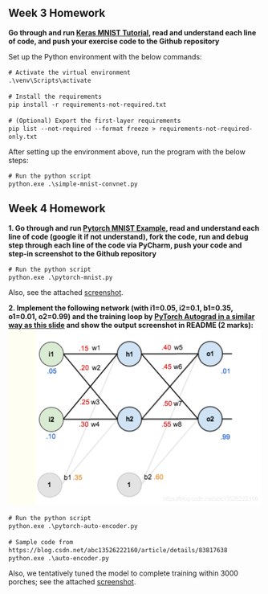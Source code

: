 Week 3 Homework
--

**Go through and run [Keras MNIST Tutorial](https://keras.io/examples/vision/mnist_convnet/), read and understand each line of code, and push your exercise code to the Github repository**

Set up the Python environment with the below commands:

~~~shell
# Activate the virtual environment
.\venv\Scripts\activate

# Install the requirements
pip install -r requirements-not-required.txt

# (Optional) Export the first-layer requirements
pip list --not-required --format freeze > requirements-not-required-only.txt
~~~

After setting up the environment above, run the program with the below steps:

~~~shell
# Run the python script
python.exe .\simple-mnist-convnet.py
~~~

Week 4 Homework
--

**1. Go through and run [Pytorch MNIST Example](https://github.com/pytorch/examples/blob/master/mnist/main.py), read and understand each line of code (google it if not understand), fork the code, run and debug step through each line of the code via PyCharm, push your code and step-in screenshot to the Github repository**

```shell
# Run the python script
python.exe .\pytorch-mnist.py
```

Also, see the attached [screenshot](./pytorch-mnist.py.screenshot.txt).

**2. Implement the following network (with i1=0.05, i2=0.1, b1=0.35, o1=0.01, o2=0.99) and the training loop by [PyTorch Autograd in a similar way as this slide](https://docs.google.com/presentation/d/1wn6UONkzJTTA3XxSgzS1hmkFONoVt2X8TO-VFU6Uo-E/edit#slide=id.g9f8093ad43_0_429) and show the output screenshot in README (2 marks):**
![The image of auto-encoder](./pic/auto-encoder.png)

```shell
# Run the python script
python.exe .\pytorch-auto-encoder.py

# Sample code from https://blog.csdn.net/abc13526222160/article/details/83817638
python.exe .\auto-encoder.py
```

Also, we tentatively tuned the model to complete training within 3000 porches; see the attached [screenshot](./pytorch-auto-encoder.py.screenshot.txt).
